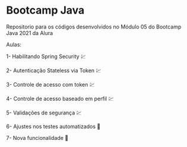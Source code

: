 # Bootcamp Java
Repositorio para os códigos desenvolvidos no Módulo 05 do Bootcamp Java 2021 da Alura

Aulas:

1- Habilitando Spring Security :chart:

2- Autenticação Stateless via Token :chart:

3- Controle de acesso com token :chart:

4- Controle de acesso baseado em perfil :chart:

5- Validações de segurança :chart:

6- Ajustes nos testes automatizados :construction:

7- Nova funcionalidade :construction: